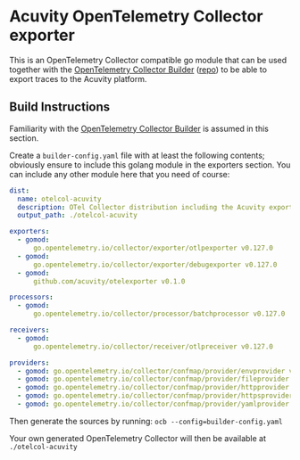 # Acuvity OpenTelemetry Collector exporter

This is an OpenTelemetry Collector compatible go module that can be used together with the [OpenTelemetry Collector Builder](https://opentelemetry.io/docs/collector/custom-collector/) ([repo](https://github.com/open-telemetry/opentelemetry-collector/tree/main/cmd/builder)) to be able to export traces to the Acuvity platform.

## Build Instructions

Familiarity with the [OpenTelemetry Collector Builder](https://opentelemetry.io/docs/collector/custom-collector/) is assumed in this section.

Create a `builder-config.yaml` file with at least the following contents; obviously ensure to include this golang module in the exporters section. You can include any other module here that you need of course:

```yaml
dist:
  name: otelcol-acuvity
  description: OTel Collector distribution including the Acuvity exporter
  output_path: ./otelcol-acuvity

exporters:
  - gomod:
      go.opentelemetry.io/collector/exporter/otlpexporter v0.127.0
  - gomod:
      go.opentelemetry.io/collector/exporter/debugexporter v0.127.0
  - gomod:
      github.com/acuvity/otelexporter v0.1.0

processors:
  - gomod:
      go.opentelemetry.io/collector/processor/batchprocessor v0.127.0

receivers:
  - gomod:
      go.opentelemetry.io/collector/receiver/otlpreceiver v0.127.0

providers:
  - gomod: go.opentelemetry.io/collector/confmap/provider/envprovider v1.18.0
  - gomod: go.opentelemetry.io/collector/confmap/provider/fileprovider v1.18.0
  - gomod: go.opentelemetry.io/collector/confmap/provider/httpprovider v1.18.0
  - gomod: go.opentelemetry.io/collector/confmap/provider/httpsprovider v1.18.0
  - gomod: go.opentelemetry.io/collector/confmap/provider/yamlprovider v1.18.0
```

Then generate the sources by running: `ocb --config=builder-config.yaml`

Your own generated OpenTelemetry Collector will then be available at `./otelcol-acuvity`
